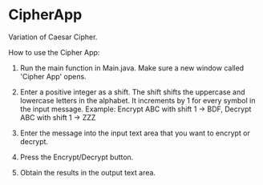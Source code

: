 # CipherApp
Variation of Caesar Cipher.

How to use the Cipher App:

1. Run the main function in Main.java. Make sure a new window called 'Cipher App' opens.

2. Enter a positive integer as a shift. 
The shift shifts the uppercase and lowercase letters in the alphabet. 
It increments by 1 for every symbol in the input message.
  Example: Encrypt ABC with shift 1 -> BDF, Decrypt ABC with shift 1 -> ZZZ

3. Enter the message into the input text area that you want to encrypt or decrypt.

4. Press the Encrypt/Decrypt button.

5. Obtain the results in the output text area.
